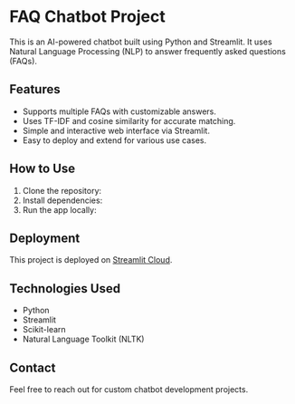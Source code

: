 # FAQ Chatbot Project

This is an AI-powered chatbot built using Python and Streamlit. It uses Natural Language Processing (NLP) to answer frequently asked questions (FAQs).

## Features
- Supports multiple FAQs with customizable answers.
- Uses TF-IDF and cosine similarity for accurate matching.
- Simple and interactive web interface via Streamlit.
- Easy to deploy and extend for various use cases.

## How to Use
1. Clone the repository:
2. Install dependencies:
3. Run the app locally:



## Deployment
This project is deployed on [Streamlit Cloud](https://faq-chatbot-axzldxarf2pf8mznpg5zfq.streamlit.app/).

## Technologies Used
- Python
- Streamlit
- Scikit-learn
- Natural Language Toolkit (NLTK)

## Contact
Feel free to reach out for custom chatbot development projects.
